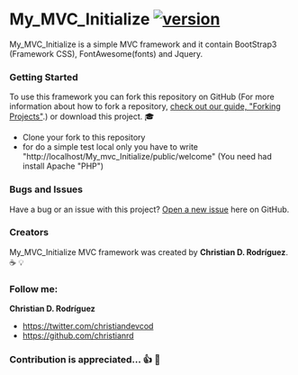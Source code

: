 My_MVC_Initialize [![version](https://img.shields.io/badge/version-v1.0.0-yellowgreen.svg)](https://github.com/christianrd/My_MVC_Initialize/releases/tag/v0.2.0)
========

My_MVC_Initialize is a simple MVC framework and it contain BootStrap3 (Framework CSS), FontAwesome(fonts) and Jquery. 

### Getting Started 

To use this framework you can fork this repository on GitHub (For more information about how to fork a repository, [ check out our guide, "Forking Projects"](https://help.github.com/articles/fork-a-repo/).) or download this project. :mortar_board:

- Clone your fork to this repository
- for do a simple test local only you have to write "http://localhost/My_mvc_Initialize/public/welcome" (You need had install Apache "PHP")

### Bugs and Issues

Have a bug or an issue with this project? [Open a new issue](https://github.com/christianrd/My_MVC_Initialize/issues) here on GitHub. 

### Creators

My_MVC_Initialize MVC framework was created by **Christian D. Rodríguez**. :coffee: :bulb:

### Follow me:

**Christian D. Rodríguez**
* https://twitter.com/christiandevcod
* https://github.com/christianrd


### Contribution is appreciated... :+1: :sparkling_heart: